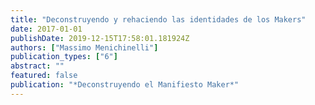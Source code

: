```yaml
---
title: "Deconstruyendo y rehaciendo las identidades de los Makers"
date: 2017-01-01
publishDate: 2019-12-15T17:58:01.181924Z
authors: ["Massimo Menichinelli"]
publication_types: ["6"]
abstract: ""
featured: false
publication: "*Deconstruyendo el Manifiesto Maker*"
---
```



